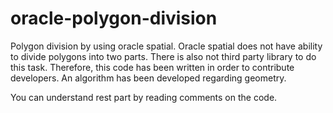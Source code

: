 # oracle-polygon-division
Polygon division by using oracle spatial. Oracle spatial does not have ability to divide polygons into two parts. There is also not third party library to do this task. Therefore, this code has been written in order to contribute developers. An algorithm has been developed regarding geometry.

You can understand rest part by reading comments on the code.
